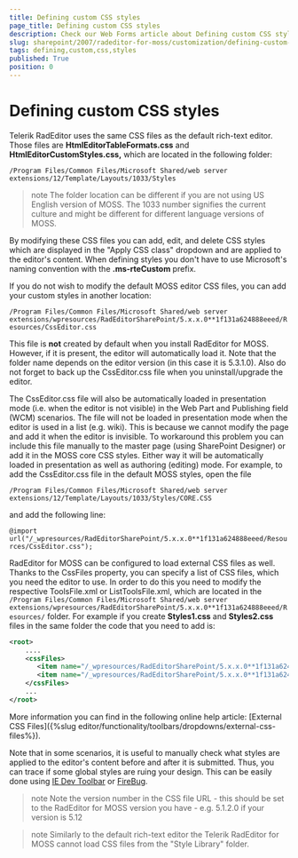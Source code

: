 ```yaml
---
title: Defining custom CSS styles
page_title: Defining custom CSS styles
description: Check our Web Forms article about Defining custom CSS styles.
slug: sharepoint/2007/radeditor-for-moss/customization/defining-custom-css-styles
tags: defining,custom,css,styles
published: True
position: 0
---
```


# Defining custom CSS styles


Telerik RadEditor uses the same CSS files as the default rich-text editor. Those files are **HtmlEditorTableFormats.css** and **HtmlEditorCustomStyles.css,** which are located in the following folder:

`/Program Files/Common Files/Microsoft Shared/web server extensions/12/Template/Layouts/1033/Styles`

>note The folder location can be different if you are not using US English version of MOSS. The 1033 number signifies the current culture and might be different for different language versions of MOSS.

By modifying these CSS files you can add, edit, and delete CSS styles which are displayed in the "Apply CSS class" dropdown and are applied to the editor's content. When defining styles you don't have to use Microsoft's naming convention with the **.ms-rteCustom** prefix.

If you do not wish to modify the default MOSS editor CSS files, you can add your custom styles in another location:

`/Program Files/Common Files/Microsoft Shared/web server extensions/wpresources/RadEditorSharePoint/5.x.x.0**1f131a624888eeed/Resources/CssEditor.css`

This file is **not** created by default when you install RadEditor for MOSS. However, if it is present, the editor will automatically load it. Note that the folder name depends on the editor version (in this case it is 5.3.1.0). Also do not forget to back up the CssEditor.css file when you uninstall/upgrade the editor.

The CssEditor.css file will also be automatically loaded in presentation mode (i.e. when the editor is not visible) in the Web Part and Publishing field (WCM) scenarios. The file will not be loaded in presentation mode when the editor is used in a list (e.g. wiki). This is because we cannot modify the page and add it when the editor is invisible. To workaround this problem you can include this file manually to the master page (using SharePoint Designer) or add it in the MOSS core CSS styles. Either way it will be automatically loaded in presentation as well as authoring (editing) mode. For example, to add the CssEditor.css file in the default MOSS styles, open the file

`/Program Files/Common Files/Microsoft Shared/web server extensions/12/Template/Layouts/1033/Styles/CORE.CSS`

and add the following line:

`@import url("/_wpresources/RadEditorSharePoint/5.x.x.0**1f131a624888eeed/Resources/CssEditor.css");`

RadEditor for MOSS can be configured to load external CSS files as well. Thanks to the CssFiles property, you can specify a list of CSS files, which you need the editor to use. In order to do this you need to modify the respective ToolsFile.xml or ListToolsFile.xml, which are located in the `/Program Files/Common Files/Microsoft Shared/web server extensions/wpresources/RadEditorSharePoint/5.x.x.0**1f131a624888eeed/Resources/` folder. For example if you create **Styles1.css** and **Styles2.css** files in the same folder the code that you need to add is:

````XML
<root>
	....
	<cssFiles>
	   <item name="/_wpresources/RadEditorSharePoint/5.x.x.0**1f131a624888eeed/Resources/Styles1.css" />
	   <item name="/_wpresources/RadEditorSharePoint/5.x.x.0**1f131a624888eeed/Resources/Styles2.css" />
	</cssFiles>
	...
</root>
````



More information you can find in the following online help article: [External CSS Files]({%slug editor/functionality/toolbars/dropdowns/external-css-files%}).

Note that in some scenarios, it is useful to manually check what styles are applied to the editor's content before and after it is submitted. Thus, you can trace if some global styles are ruing your design. This can be easily done using [IE Dev Toolbar](https://www.microsoft.com/downloads/details.aspx?familyid=e59c3964-672d-4511-bb3e-2d5e1db91038&displaylang=en) or [FireBug](http://getfirebug.com/).

>note Note the version number in the CSS file URL - this should be set to the RadEditor for MOSS version you have - e.g. 5.1.2.0 if your version is 5.12
>


>note Similarly to the default rich-text editor the Telerik RadEditor for MOSS cannot load CSS files from the "Style Library" folder.
>

